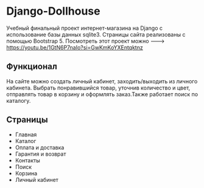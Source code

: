 # Django-Dollhouse
  Учебный финальный проект интернет-магазина на Django с использование базы данных sqlite3. Страницы сайта реализованы с помощью Bootstrap 5.
  Посмотреть этот проект можно ---> https://youtu.be/1GtN6P7naIo?si=GwKmKoYXEntqktnz

## Функционал
  На сайте можно создать личный кабинет, заходить/выходить из личного кабинета. Выбрать понравившийся товар, уточнив количество и цвет, отправлять товар в корзину и оформлять заказ.Также работает поиск по каталогу.

  
## Страницы
  - Главная
  - Каталог
  - Оплата и доставка
  - Гарантия и возврат
  - Контакты
  - Поиск
  - Корзина
  - Личный кабинет

